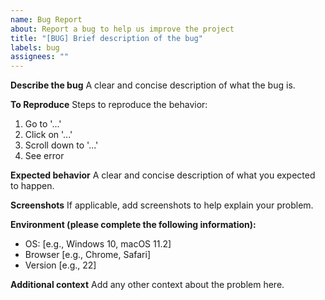 ```yaml
---
name: Bug Report
about: Report a bug to help us improve the project
title: "[BUG] Brief description of the bug"
labels: bug
assignees: ""
---
```


**Describe the bug**
A clear and concise description of what the bug is.

**To Reproduce**
Steps to reproduce the behavior:

1. Go to '...'
2. Click on '...'
3. Scroll down to '...'
4. See error

**Expected behavior**
A clear and concise description of what you expected to happen.

**Screenshots**
If applicable, add screenshots to help explain your problem.

**Environment (please complete the following information):**

- OS: [e.g., Windows 10, macOS 11.2]
- Browser [e.g., Chrome, Safari]
- Version [e.g., 22]

**Additional context**
Add any other context about the problem here.
